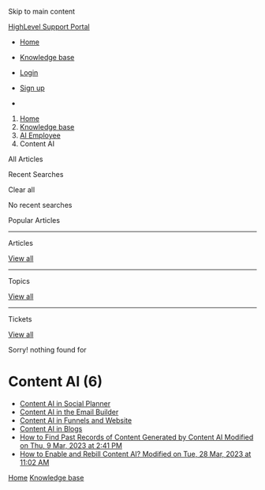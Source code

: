 Skip to main content

[ HighLevel Support Portal ](https://help.gohighlevel.com)

  * [ Home ](/support/home)
  * [ Knowledge base ](/support/solutions)

  * [Login](/support/login)
  * [Sign up](/support/signup)
  * 

  1. [Home](/support/home)
  2. [Knowledge base](/support/solutions)
  3. [AI Employee](/support/solutions/155000000184)
  4. Content AI

All  Articles 

Recent Searches

Clear all

No recent searches

Popular Articles

* * *

Articles

[View all](/support/search/solutions)

* * *

Topics

[View all](/support/search/topics)

* * *

Tickets

[View all](/support/search/tickets)

Sorry! nothing found for   

# Content AI (6)

  * [ Content AI in Social Planner ](/support/solutions/folders/48000690217)
  * [ Content AI in the Email Builder ](/support/solutions/folders/48000690786)
  * [ Content AI in Funnels and Website ](/support/solutions/folders/155000000231)
  * [ Content AI in Blogs ](/support/solutions/folders/155000000232)
  * [ How to Find Past Records of Content Generated by Content AI Modified on Thu, 9 Mar, 2023 at 2:41 PM  ](/support/solutions/articles/48001234812-how-to-find-past-records-of-content-generated-by-content-ai)
  * [ How to Enable and Rebill Content AI? Modified on Tue, 28 Mar, 2023 at 11:02 AM  ](/support/solutions/articles/48001234826-how-to-enable-and-rebill-content-ai-)

[Home](/support/home) [Knowledge base](/support/solutions)
